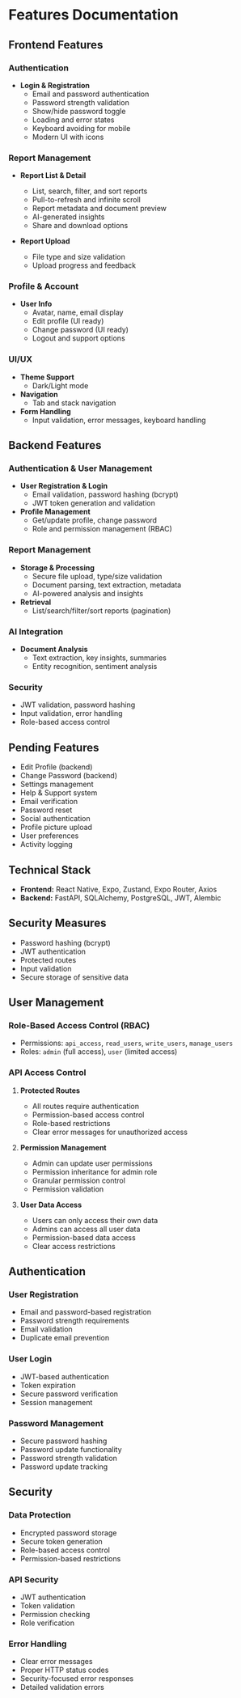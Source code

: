 # Features Documentation

## Frontend Features

### Authentication
- **Login & Registration**
  - Email and password authentication
  - Password strength validation
  - Show/hide password toggle
  - Loading and error states
  - Keyboard avoiding for mobile
  - Modern UI with icons

### Report Management
- **Report List & Detail**
  - List, search, filter, and sort reports
  - Pull-to-refresh and infinite scroll
  - Report metadata and document preview
  - AI-generated insights
  - Share and download options

- **Report Upload**
  - File type and size validation
  - Upload progress and feedback

### Profile & Account
- **User Info**
  - Avatar, name, email display
  - Edit profile (UI ready)
  - Change password (UI ready)
  - Logout and support options

### UI/UX
- **Theme Support**
  - Dark/Light mode
- **Navigation**
  - Tab and stack navigation
- **Form Handling**
  - Input validation, error messages, keyboard handling

## Backend Features

### Authentication & User Management
- **User Registration & Login**
  - Email validation, password hashing (bcrypt)
  - JWT token generation and validation
- **Profile Management**
  - Get/update profile, change password
  - Role and permission management (RBAC)

### Report Management
- **Storage & Processing**
  - Secure file upload, type/size validation
  - Document parsing, text extraction, metadata
  - AI-powered analysis and insights
- **Retrieval**
  - List/search/filter/sort reports (pagination)

### AI Integration
- **Document Analysis**
  - Text extraction, key insights, summaries
  - Entity recognition, sentiment analysis

### Security
- JWT validation, password hashing
- Input validation, error handling
- Role-based access control

## Pending Features
- Edit Profile (backend)
- Change Password (backend)
- Settings management
- Help & Support system
- Email verification
- Password reset
- Social authentication
- Profile picture upload
- User preferences
- Activity logging

## Technical Stack
- **Frontend:** React Native, Expo, Zustand, Expo Router, Axios
- **Backend:** FastAPI, SQLAlchemy, PostgreSQL, JWT, Alembic

## Security Measures
- Password hashing (bcrypt)
- JWT authentication
- Protected routes
- Input validation
- Secure storage of sensitive data

## User Management

### Role-Based Access Control (RBAC)
- Permissions: `api_access`, `read_users`, `write_users`, `manage_users`
- Roles: `admin` (full access), `user` (limited access)

### API Access Control

1. **Protected Routes**
   - All routes require authentication
   - Permission-based access control
   - Role-based restrictions
   - Clear error messages for unauthorized access

2. **Permission Management**
   - Admin can update user permissions
   - Permission inheritance for admin role
   - Granular permission control
   - Permission validation

3. **User Data Access**
   - Users can only access their own data
   - Admins can access all user data
   - Permission-based data access
   - Clear access restrictions

## Authentication

### User Registration
- Email and password-based registration
- Password strength requirements
- Email validation
- Duplicate email prevention

### User Login
- JWT-based authentication
- Token expiration
- Secure password verification
- Session management

### Password Management
- Secure password hashing
- Password update functionality
- Password strength validation
- Password update tracking

## Security

### Data Protection
- Encrypted password storage
- Secure token generation
- Role-based access control
- Permission-based restrictions

### API Security
- JWT authentication
- Token validation
- Permission checking
- Role verification

### Error Handling
- Clear error messages
- Proper HTTP status codes
- Security-focused error responses
- Detailed validation errors 